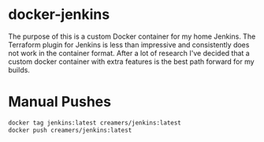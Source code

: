 # docker-jenkins
The purpose of this is a custom Docker container for my home Jenkins. The Terraform plugin for Jenkins is less than impressive and consistently does not work in the container format. After a lot of research I've decided that a custom docker container with extra features is the best path forward for my builds.

# Manual Pushes
```sh
docker tag jenkins:latest creamers/jenkins:latest
docker push creamers/jenkins:latest
```

